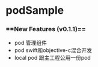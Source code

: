 # podSample
### ==New Features (v0.1.1)==
 - pod 管理组件
 - pod swift和objective-c混合开发
 - local pod 跟主工程公用一份pod